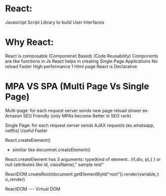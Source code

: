 # React:
Javascript Script Library to build User Interfaces
# Why React:
React is composable (Componenet Based) (Code Reusability)
	Components are like functions in Js
React helps in creating Single Page Applications
	No reload
	Faster
	High performance
	1 Html page
React is Declarative


# MPA VS SPA (Multi Page Vs Single Page)

Multi-page:
for each request server sends new page reload
slower
ex- Amazon
SEO Friendly (only MPAs become Better in SEO rank)

Single Page:
for each request server sends AJAX requests (ex.whatsapp, netflix)
Useful
Faster


React.createElement()
* similiar like documnet.createElement()

React.createElement has 3 arguments:
	type(kind of element.. h1,div, p),{ } or null (attributes like id, className)," sample text"

ReactDOM.createRoot(document.getElementById("root")).render(variable_to_render)

ReactDOM --- Virtual DOM